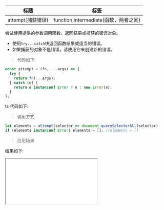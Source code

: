 | 标题              | 标签                                  |
| ----------------- | ------------------------------------- |
| attempt(捕获错误) | function,intermediate(函数，两者之间) |

尝试使用提供的参数调用函数，返回结果或捕获的错误对象。

- 使用`try...catch`块返回函数结果或适当的错误。
- 如果捕获的对象不是错误，请使用它来创建新的错误。

> 代码如下:

```js
const attempt = (fn, ...args) => {
  try {
    return fn(...args);
  } catch (e) {
    return e instanceof Error ? e : new Error(e);
  }
};
```

ts 代码如下:

<div class="code-editor" data-url="codes/javascript/ts/attempt.ts" data-language="typescript"></div>

> 调用方式:

```js
let elements = attempt(selector => document.querySelectorAll(selector), '>_>');
if (elements instanceof Error) elements = []; //elements = []
```

> 应用场景

<div class="code-editor" data-url="codes/javascript/html/attempt.html" data-language="html"></div>

结果如下:

<iframe src="codes/javascript/html/attempt.html"></iframe>
